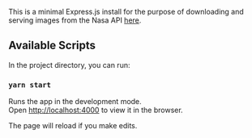 This is a minimal Express.js install for the purpose of downloading and serving images from the Nasa API [here](https://api.nasa.gov/).

## Available Scripts

In the project directory, you can run:

### `yarn start`

Runs the app in the development mode.<br />
Open [http://localhost:4000](http://localhost:4000) to view it in the browser.

The page will reload if you make edits.
